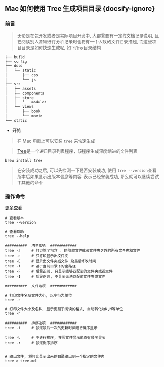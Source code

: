 ## Mac 如何使用 Tree 生成项目目录 {docsify-ignore}

### 前言

> 无论是在包开发或者是实际项目开发中, 大都需要有一定的文档记录说明, 且在阅读别人源码进行分析记录时也要有一个大致的文件目录描述, 而这些项目目录是如何快速生成呢, 如下所示目录结构

```md
├── build
├── config
├── docs
│   └── static
│       ├── css
│       └── js
├── src
│   ├── assets
│   ├── components
│   ├── store
│   │   └── modules
│   └── views
│       ├── book
│       └── movie
└── static
```



- 开始

> 在 Mac 电脑上可以安装 `tree` 来快速生成

> [Tree](http://mama.indstate.edu/users/ice/tree/)是一个递归目录列表程序，该程序生成深度缩进的文件列表

```bash
brew install tree
```

> 在安装成功之后, 可以先检测一下是否安装成功, 使用 `tree --version`查看版本后如果显示出版本信息等内容, 表示已经安装成功, 那么就可以继续尝试下其他的命令

### 操作命令

[更多查看](http://mama.indstate.edu/users/ice/tree/tree.1.html)

```vim
# 查看版本
tree --version

# 查看帮助
tree --help

##########  清单选项  ############
tree -a     # 打印除了包含 . 的隐藏文件或者文件夹之外的所有文件夹和文件
tree -d     # 只打印显示出文件夹
tree -D     # 显示出文件夹或文件 及最后修改时间
tree -f     # 基于当前目录下的全路径
tree -P     # 后跟正则, 只显示能够匹配到的文件夹或者文件
tree -I     # 后跟正则, 不显示无法匹配的文件夹或文件

##########  文件选项  ############

# 打印文件名及文件大小, 以字节为单位
tree -s

# 打印文件大小及名称, 显示更易于阅读的格式, 自动转化为K,M等单位
tree -h

##########  排序选项  ############
tree -t     # 按照最后一次的更新时间进行排序显示

tree -U     # 不进行排序, 按照文件显示的原有顺序显示
tree -r     # 按照倒序排序


# 输出文件, 将打印显示出来的目录输出到一个指定的文件内
tree > tree.md
```


